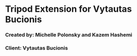 # Tripod Extension for Vytautas Bucionis
### Created by: Michelle Polonsky and Kazem Hashemi
### Client: Vytautas Bucionis
